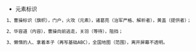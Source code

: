 - 元素标识

```tex
1、曹操标识（旗帜），门户，火攻（元素），诸葛亮（治军严格、解析者），黄盖（提供者）；

2、华容道（内容），曹操向前逃走，关羽（等待），阻挡；

3、懒惰的人、拿着本子（再写基础ABC），全国地图（范围），离开屏幕不透明。
```

